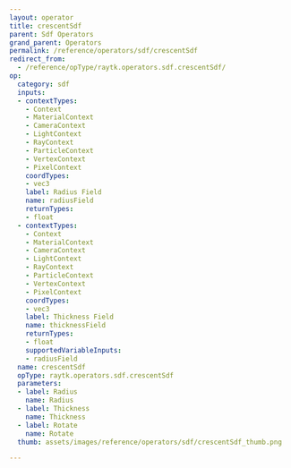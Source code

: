 ```yaml
---
layout: operator
title: crescentSdf
parent: Sdf Operators
grand_parent: Operators
permalink: /reference/operators/sdf/crescentSdf
redirect_from:
  - /reference/opType/raytk.operators.sdf.crescentSdf/
op:
  category: sdf
  inputs:
  - contextTypes:
    - Context
    - MaterialContext
    - CameraContext
    - LightContext
    - RayContext
    - ParticleContext
    - VertexContext
    - PixelContext
    coordTypes:
    - vec3
    label: Radius Field
    name: radiusField
    returnTypes:
    - float
  - contextTypes:
    - Context
    - MaterialContext
    - CameraContext
    - LightContext
    - RayContext
    - ParticleContext
    - VertexContext
    - PixelContext
    coordTypes:
    - vec3
    label: Thickness Field
    name: thicknessField
    returnTypes:
    - float
    supportedVariableInputs:
    - radiusField
  name: crescentSdf
  opType: raytk.operators.sdf.crescentSdf
  parameters:
  - label: Radius
    name: Radius
  - label: Thickness
    name: Thickness
  - label: Rotate
    name: Rotate
  thumb: assets/images/reference/operators/sdf/crescentSdf_thumb.png

---
```

